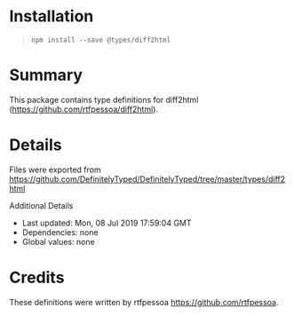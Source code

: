# Installation
> `npm install --save @types/diff2html`

# Summary
This package contains type definitions for diff2html (https://github.com/rtfpessoa/diff2html).

# Details
Files were exported from https://github.com/DefinitelyTyped/DefinitelyTyped/tree/master/types/diff2html

Additional Details
 * Last updated: Mon, 08 Jul 2019 17:59:04 GMT
 * Dependencies: none
 * Global values: none

# Credits
These definitions were written by rtfpessoa <https://github.com/rtfpessoa>.
